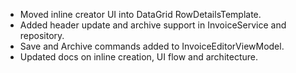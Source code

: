 - Moved inline creator UI into DataGrid RowDetailsTemplate.
- Added header update and archive support in InvoiceService and repository.
- Save and Archive commands added to InvoiceEditorViewModel.
- Updated docs on inline creation, UI flow and architecture.
